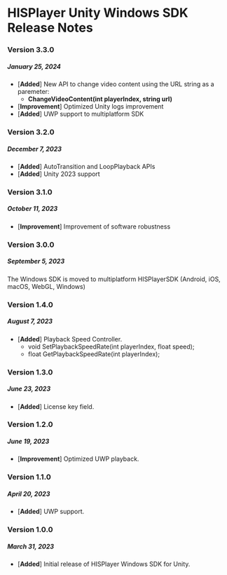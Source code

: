 # HISPlayer Unity Windows SDK Release Notes

### Version 3.3.0
##### January 25, 2024
- [**Added**] New API to change video content using the URL string as a paremeter:
    - **ChangeVideoContent(int playerIndex, string url)**
- [**Improvement**] Optimized Unity logs improvement
- [**Added**] UWP support to multiplatform SDK
  
### Version 3.2.0
##### December 7, 2023
- [**Added**] AutoTransition and LoopPlayback APIs
- [**Added**] Unity 2023 support

### Version 3.1.0
##### October 11, 2023
- [**Improvement**] Improvement of software robustness

### Version 3.0.0
##### September 5, 2023
The Windows SDK is moved to multiplatform HISPlayerSDK (Android, iOS, macOS, WebGL, Windows)

### Version 1.4.0
##### August 7, 2023
- [**Added**] Playback Speed Controller.
    - void SetPlaybackSpeedRate(int playerIndex, float speed);
    - float GetPlaybackSpeedRate(int playerIndex);   

### Version 1.3.0
##### June 23, 2023
- [**Added**] License key field.

### Version 1.2.0
##### June 19, 2023
- [**Improvement**] Optimized UWP playback.

### Version 1.1.0
##### April 20, 2023
- [**Added**] UWP support.

### Version 1.0.0
##### March 31, 2023
- [**Added**] Initial release of HISPlayer Windows SDK for Unity.

